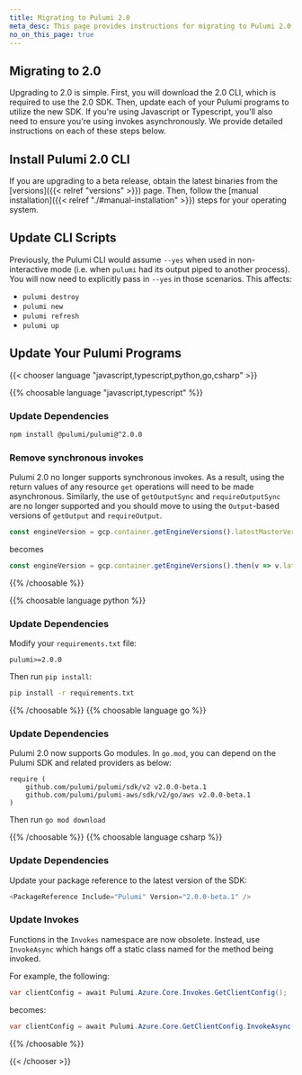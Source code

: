 ```yaml
---
title: Migrating to Pulumi 2.0
meta_desc: This page provides instructions for migrating to Pulumi 2.0
no_on_this_page: true
---
```


## Migrating to 2.0

Upgrading to 2.0 is simple. First, you will download the 2.0 CLI, which is required to use the 2.0 SDK. Then, update each of your Pulumi programs to utilize the new SDK. If you're using Javascript or Typescript, you'll also need to ensure you're using invokes asynchronously. We provide detailed instructions on each of these steps below.

## Install Pulumi 2.0 CLI

If you are upgrading to a beta release, obtain the latest binaries from the [versions]({{< relref "versions" >}}) page. Then, follow the [manual installation]({{< relref "./#manual-installation" >}}) steps for your operating system.

## Update CLI Scripts

Previously, the Pulumi CLI would assume `--yes` when used in non-interactive mode (i.e. when `pulumi` had its output piped to another process). You will now need to explicitly pass in `--yes` in those scenarios. This affects:

* `pulumi destroy`
* `pulumi new`
* `pulumi refresh`
* `pulumi up`

## Update Your Pulumi Programs

{{< chooser language "javascript,typescript,python,go,csharp" >}}

{{% choosable language "javascript,typescript" %}}

### Update Dependencies

```bash
npm install @pulumi/pulumi@^2.0.0
```

### Remove synchronous invokes

Pulumi 2.0 no longer supports synchronous invokes. As a result, using the return values of any resource `get` operations will need to be made asynchronous. Similarly, the use of `getOutputSync` and `requireOutputSync` are no longer supported and you should move to using the `Output`-based versions of `getOutput` and `requireOutput`.

```javascript
const engineVersion = gcp.container.getEngineVersions().latestMasterVersion;
```

becomes

```javascript
const engineVersion = gcp.container.getEngineVersions().then(v => v.latestMasterVersion);
```

{{% /choosable %}}

{{% choosable language python %}}

### Update Dependencies

Modify your `requirements.txt` file:

```
pulumi>=2.0.0
```

Then run `pip install`:

```bash
pip install -r requirements.txt
```

{{% /choosable %}}
{{% choosable language go %}}

### Update Dependencies

Pulumi 2.0 now supports Go modules. In `go.mod`, you can depend on the Pulumi SDK and related providers as below:

```
require (
    github.com/pulumi/pulumi/sdk/v2 v2.0.0-beta.1
    github.com/pulumi/pulumi-aws/sdk/v2/go/aws v2.0.0-beta.1
)
```

Then run `go mod download`

{{% /choosable %}}
{{% choosable language csharp %}}

### Update Dependencies

Update your package reference to the latest version of the SDK:

```csharp
<PackageReference Include="Pulumi" Version="2.0.0-beta.1" />
```

### Update Invokes

Functions in the `Invokes` namespace are now obsolete. Instead, use `InvokeAsync` which hangs off a static class named for the method being invoked.

For example, the following:

```csharp
var clientConfig = await Pulumi.Azure.Core.Invokes.GetClientConfig();
```

becomes:

```csharp
var clientConfig = await Pulumi.Azure.Core.GetClientConfig.InvokeAsync();
```

{{% /choosable %}}

{{< /chooser >}}
